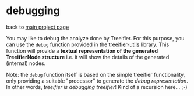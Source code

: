 <!-- markdownlint-disable MD033 MD005 -->
# debugging

back to [main project page][mainpage]

You may like to debug the analyze done by Treeifier. For this purpose, you can use the `debug` function provided in the [treeifier-utils][treeifier-utils] library. This function will provide a **textual representation of the generated TreeifierNode structure** i.e. it will show the details of the generated (internal) nodes.

Note: the `debug` function itself is based on the simple treeifier functionality, only providing a suitable "processor" to generate the *debug representation*. In other words, *treeifier is debugging treeifier*! Kind of a recursion here... ;-)

[write-processor]: ./writing-a-processor-function.md
[treeifier-utils]: https://github.com/khatastroffik/treeifier-utils
[API-documentation]: ./api.md
[mainpage]: ../README.md
